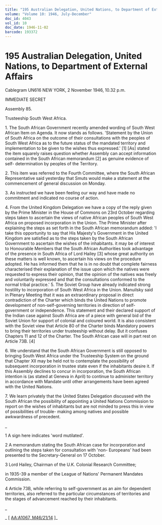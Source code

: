```yaml
---
title: "195 Australian Delegation, United Nations, to Department of External Affairs"
volume: "Volume 10: 1946, July-December"
doc_id: 4043
vol_id: 10
doc_date: 1946-11-02
barcode: 193372
---
```


# 195 Australian Delegation, United Nations, to Department of External Affairs

Cablegram UN616 NEW YORK, 2 November 1946, 10.32 p.m.

IMMEDIATE SECRET

Assembly 85.

Trusteeship South West Africa.

1\. The South African Government recently amended wording of South West African Item on Agenda. It now stands as follows. 'Statement by the Union of South Africa on the outcome of their consultations with the peoples of South West Africa as to the future status of the mandated territory and implementation to be given to the wishes thus expressed.' [1] [As] stated the item squarely raises question whether Assembly can accept information contained in the South African memorandum [2] as genuine evidence of self- determination by peoples of the Territory.

2\. This item was referred to the Fourth Committee, where the South African Representative said yesterday that Smuts would make a statement at the commencement of general discussion on Monday.

3\. As instructed we have been feeling our way and have made no commitment and indicated no course of action.

4\. From the United Kingdom Delegation we have a copy of the reply given by the Prime Minister in the House of Commons on 23rd October regarding steps taken to ascertain the views of native African peoples of South West Africa on proposed incorporation in the Union. The Prime Minister after explaining the steps as set forth in the South African memorandum added: 'I take this opportunity to say that His Majesty's Government in the United Kingdom are satisfied as to the steps taken by the South African Government to ascertain the wishes of the inhabitants. it may be of interest to Honourable Members that the South African Authorities took advantage of the presence in South Africa of Lord Hailey [3] whose great authority on these matters is well known, to ascertain his views on the procedure adopted. He has informed them that he is in no doubt that complete fairness characterised their explanation of the issue upon which the natives were requested to express their opinion, that the opinion of the natives was freely and voluntarily expressed and that the consultations conformed to the normal tribal practice.' 5. The Soviet Group have already indicated strong hostility to incorporation of South West Africa in the Union. Manuilsky said in Plenary Meeting that it was an extraordinary proposal in direct contradiction of the Charter which binds the United Nations to promote development of non-self-governing territories in direction of self-government or independence. This statement and their declared support of the Indian case against South Africa are of a piece with general bid of the Soviet Union for support of colonial and coloured world. It is also consistent with the Soviet view that Article 80 of the Charter binds Mandatory powers to bring their territories under trusteeship without delay. But it confuses Chapters 11 and 12 of the Charter. The South African case will in part rest on Article 73B. [4]

6\. We understand that the South African Government is still opposed to bringing South West Africa under the Trusteeship System on the ground that Chapter XII may be held not to contemplate the possibility of subsequent incorporation in trustee state even if the inhabitants desire it. If this Assembly declines to concur in incorporation, the South African intention is (as stated at Geneva in April) to continue to administer territory in accordance with Mandate until other arrangements have been agreed with the United Nations.

7\. We learn privately that the United States Delegation discussed with the South African the possibility of appointing a United Nations Commission to report on the wishes of inhabitants but are not minded to press this in view of possibilities of trouble- making among natives and possible awkwardness of precedent.

_

1 A sign here indicates 'word mutilated'.

2 A memorandum stating the South African case for incorporation and outlining the steps taken for consultation with 'non- Europeans' had been presented to the Secretary-General on 17 October.

3 Lord Hailey, Chairman of the U.K. Colonial Research Committee;

in 1935-39 a member of the League of Nations' Permanent Mandates Commission.

4 Article 73B, while referring to self-government as an aim for dependent territories, also referred to the particular circumstances of territories and the stages of advancement reached by their inhabitants.

_

_ [ [AA:A1067, M46/21/14](http://www.naa.gov.au/cgi-bin/Search?O=I&Number=193372) ]_
